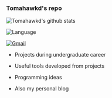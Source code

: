 ### Tomahawkd's repo

![Tomahawkd's github stats](https://github-readme-stats.vercel.app/api?username=Tomahawkd)

![Language](https://github-readme-stats.vercel.app/api/top-langs/?username=Tomahawkd&layout=compact&hide_border=true&theme=buefy&show_icons=true)

<a href="mailto:tomahawkd00@outlook.com"><img src="https://img.shields.io/badge/-Gmail-c14438?style=flat&logo=Gmail&logoColor=white" alt="Gmail"></a>

- Projects during undergraduate career

- Useful tools developed from projects

- Programming ideas

- Also my personal blog
